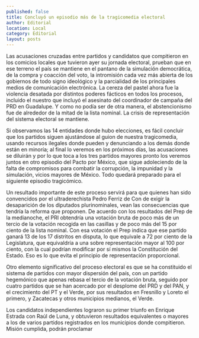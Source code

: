 ```yaml
---
published: false
title: Concluyó un episodio más de la tragicomedia electoral
author: Editorial
location: Local
category: Editorial
layout: posts
---
```


Las acusaciones cruzadas entre partidos y candidatos que compitieron en los comicios locales que tuvieron ayer su jornada electoral, prueban que en ese terreno el país se mantiene en el pantano de la simulación democrática, de la compra y coacción del voto, la intromisión cada vez más abierta de los gobiernos de todo signo ideológico y la parcialidad de los principales medios de comunicación electrónica. La cereza del pastel ahora fue la violencia desatada por distintos poderes fácticos en todos los procesos, incluido el nuestro que incluyó el asesinato del coordinador de campaña del PRD en Guadalupe. Y como no podía ser de otra manera, el abstencionismo fue de alrededor de la mitad de la lista nominal. La crisis de representación del sistema electoral se mantiene.

Si observamos las 14 entidades donde hubo elecciones, es fácil concluir que los partidos siguen ajustándose al guion de nuestra tragicomedia, usando recursos ilegales donde pueden y denunciando a los demás donde están en minoría; al final lo veremos en los próximos días, las acusaciones se diluirán y por lo que toca a los tres partidos mayores pronto los veremos juntos en otro episodio del Pacto por México, que sigue adoleciendo de la falta de compromisos para combatir la corrupción, la impunidad y la simulación, vicios mayores de México. Todo quedará preparado para el siguiente episodio tragicómico.

Un resultado importante de este proceso servirá para que quienes han sido convencidos por el ultraderechista Pedro Ferriz de Con de exigir la desaparición de los diputados plurinominales, vean las consecuencias que tendría la reforma que proponen. De acuerdo con los resultados del Prep de la medianoche, el PRI obtendría una votación bruta de poco más de un tercio de la votación recogida en las casillas y de poco más del 15 por ciento de la lista nominal. Con esa votación el Prep indica que ese partido ganará 13 de los 17 distritos en disputa, lo que equivale a 72 por ciento de la Legislatura, que equivaldría a una sobre representación mayor al 100 por ciento, con la cual podrían modificar por sí mismos la Constitución del Estado. Eso es lo que evita el principio de representación proporcional.

Otro elemento significativo del proceso electoral es que se ha constituido el sistema de partidos con mayor dispersión del país, con un partido hegemónico que apenas rebasa el tercio de la votación bruta, seguido por cuatro partidos que se han acercado por el desplome del PRD y del PAN, y el crecimiento del PT y el Verde, por sus resultados en Fresnillo y Loreto el primero, y Zacatecas y otros municipios medianos, el Verde.

Los candidatos independientes lograron su primer triunfo en Enrique Estrada con Raúl de Luna, y obtuvieron resultados equivalentes o mayores a los de varios partidos registrados en los municipios donde compitieron. Misión cumplida, podrán proclamar
